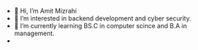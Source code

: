 - 👋 Hi, I’m Amit Mizrahi
- 👀 I’m interested in backend development and cyber security.
- 🌱 I’m currently learning BS.C in computer scince and B.A in management.
- <!---
Amitmz/Amitmz is a ✨ special ✨ repository because its `README.md` (this file) appears on your GitHub profile.
You can click the Preview link to take a look at your changes.
--->
